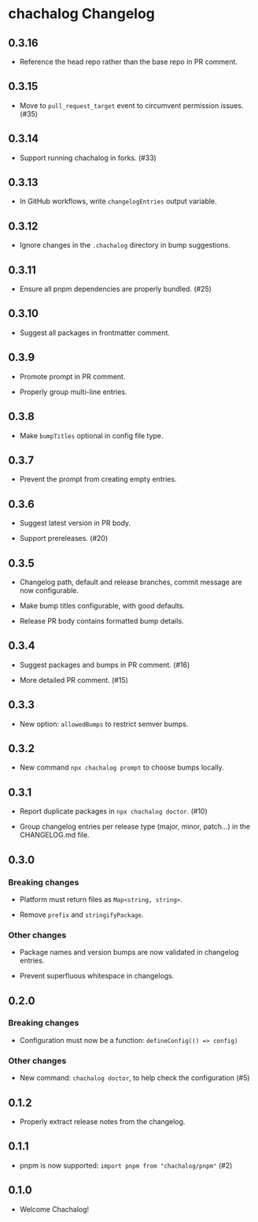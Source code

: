 # chachalog Changelog

## 0.3.16

* Reference the head repo rather than the base repo in PR comment.

## 0.3.15

* Move to `pull_request_target` event to circumvent permission issues. (#35)

## 0.3.14

* Support running chachalog in forks. (#33)

## 0.3.13

* In GitHub workflows, write `changelogEntries` output variable.

## 0.3.12

* Ignore changes in the `.chachalog` directory in bump suggestions.

## 0.3.11

* Ensure all pnpm dependencies are properly bundled. (#25)

## 0.3.10

* Suggest all packages in frontmatter comment.

## 0.3.9

* Promote prompt in PR comment.

* Properly group multi-line entries.

## 0.3.8

* Make `bumpTitles` optional in config file type.

## 0.3.7

* Prevent the prompt from creating empty entries.

## 0.3.6

* Suggest latest version in PR body.

* Support prereleases. (#20)

## 0.3.5

* Changelog path, default and release branches, commit message are now configurable.

* Make bump titles configurable, with good defaults.

* Release PR body contains formatted bump details.

## 0.3.4

* Suggest packages and bumps in PR comment. (#16)

* More detailed PR comment. (#15)

## 0.3.3

* New option: `allowedBumps` to restrict semver bumps.

## 0.3.2

* New command `npx chachalog prompt` to choose bumps locally.

## 0.3.1

* Report duplicate packages in `npx chachalog doctor`. (#10)

* Group changelog entries per release type (major, minor, patch...) in the CHANGELOG.md file.

## 0.3.0

### Breaking changes

* Platform must return files as `Map<string, string>`.

* Remove `prefix` and `stringifyPackage`.

### Other changes

* Package names and version bumps are now validated in changelog entries.

* Prevent superfluous whitespace in changelogs.

## 0.2.0

### Breaking changes

* Configuration must now be a function: `defineConfig(() => config)`

### Other changes

* New command: `chachalog doctor`, to help check the configuration (#5)

## 0.1.2

* Properly extract release notes from the changelog.

## 0.1.1

* pnpm is now supported: `import pnpm from "chachalog/pnpm"` (#2)

## 0.1.0

* Welcome Chachalog!
